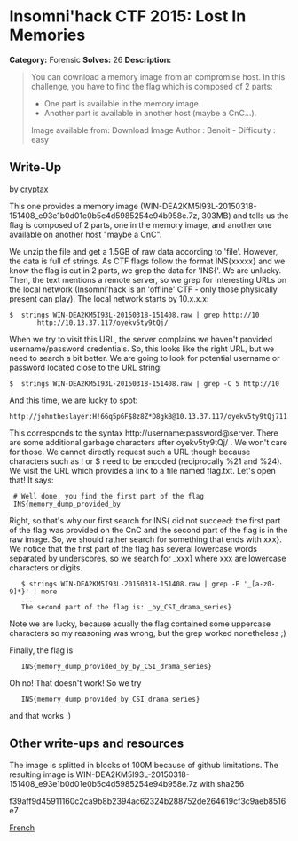 # Insomni'hack CTF 2015: Lost In Memories

**Category:** Forensic
**Solves:** 26
**Description:** 

> You can download a memory image from an compromise host.
> In this challenge, you have to find the flag which is composed of 2 parts:
> - One part is available in the memory image.
> - Another part is available in another host (maybe a CnC...).
> 
> Image available from: Download Image
> Author : Benoit - Difficulty : easy

## Write-Up

by [cryptax](https://github.com/cryptax)

This one provides a memory image
(WIN-DEA2KM5I93L-20150318-151408_e93e1b0d01e0b5c4d5985254e94b958e.7z, 303MB)
and tells us the flag is composed of 2 parts, one in the memory image, and
another one available on another host "maybe a CnC".

We unzip the file and get a 1.5GB of raw data according to 'file'. However,
the data is full of strings. As CTF flags follow the format INS{xxxxx} and
we know the flag is cut in 2 parts, we grep the data for 'INS{'. We are
unlucky. Then, the text mentions a remote server, so we grep for interesting
URLs on the local network (Insomni'hack is an 'offline' CTF - only those
physically present can play). The local network starts by 10.x.x.x:

	$  strings WIN-DEA2KM5I93L-20150318-151408.raw | grep http://10
           http://10.13.37.117/oyekv5ty9tQj/


When we try to visit this URL, the server complains we haven't provided
username/password credentials. So, this looks like the right URL, but we
need to search a bit better.
We are going to look for potential username or password located close to the
URL string:

    $  strings WIN-DEA2KM5I93L-20150318-151408.raw | grep -C 5 http://10


And this time, we are lucky to spot:

    http://johntheslayer:H!66q5p6F$8z8Z*D8gkB@10.13.37.117/oyekv5ty9tQj711.73.31.01.


This corresponds to the syntax http://username:password@server. There are
some additional garbage characters after oyekv5ty9tQj/ . We won't care for
those.
We cannot directly request such a URL though because characters such as ! or
$ need to be encoded (reciprocally %21 and %24). We visit the URL which
provides a link to a file named flag.txt. Let's open that! It says:

	 # Well done, you find the first part of the flag
	 INS{memory_dump_provided_by


Right, so that's why our first search for INS{ did not succeed: the first
part of the flag was provided on the CnC and the second part of the flag is
in the raw image. So, we should rather search for something that ends with
xxx}. We notice that the first part of the flag has several lowercase words
separated by underscores, so we search for _xxx} where xxx are lowercase
characters or digits.

	   $ strings WIN-DEA2KM5I93L-20150318-151408.raw | grep -E '_[a-z0-9]*}' | more
	   ...
	   The second part of the flag is: _by_CSI_drama_series}


Note we are lucky, because acually the flag contained some uppercase
characters so my reasoning was wrong, but the grep worked nonetheless ;)

Finally, the flag is

       INS{memory_dump_provided_by_by_CSI_drama_series}

Oh no! That doesn't work! So we try

       INS{memory_dump_provided_by_CSI_drama_series}

and that works :)

## Other write-ups and resources

The image is splitted in blocks of 100M because of github limitations.
The resulting image is WIN-DEA2KM5I93L-20150318-151408_e93e1b0d01e0b5c4d5985254e94b958e.7z with sha256

f39aff9d45911160c2ca9b8b2394ac62324b288752de264619cf3c9aeb8516e7

[French](http://snipefoo.blogspot.fr/2015/03/insomnihack-2015.html?m=1)